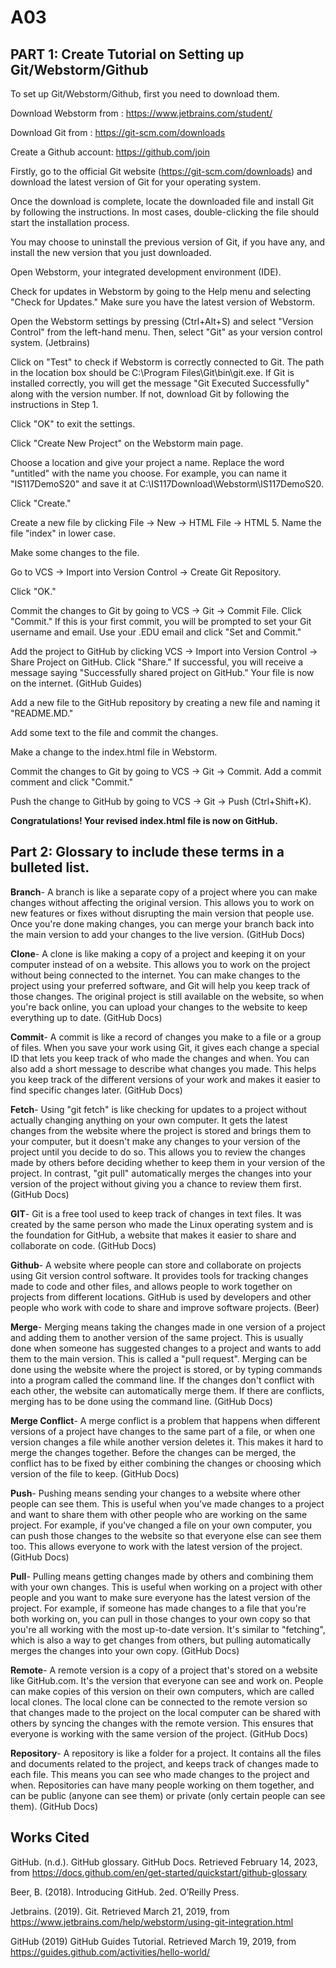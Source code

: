 # A03
**PART 1: Create Tutorial on Setting up Git/Webstorm/Github**
-----------------------------------------------------------------------

To set up Git/Webstorm/Github, first you need to download them.

Download Webstorm from : https://www.jetbrains.com/student/

Download Git from : https://git-scm.com/downloads

Create a Github account: https://github.com/join

Firstly, go to the official Git website (https://git-scm.com/downloads) and download the latest version of Git for your operating system.

Once the download is complete, locate the downloaded file and install Git by following the instructions. In most cases, double-clicking the file should start the installation process.

You may choose to uninstall the previous version of Git, if you have any, and install the new version that you just downloaded.

Open Webstorm, your integrated development environment (IDE).

Check for updates in Webstorm by going to the Help menu and selecting "Check for Updates." Make sure you have the latest version of Webstorm.

Open the Webstorm settings by pressing (Ctrl+Alt+S) and select "Version Control" from the left-hand menu. Then, select "Git" as your version control system. (Jetbrains)

Click on "Test" to check if Webstorm is correctly connected to Git. The path in the location box should be C:\Program Files\Git\bin\git.exe. If Git is installed correctly, you will get the message "Git Executed Successfully" along with the version number. If not, download Git by following the instructions in Step 1.

Click "OK" to exit the settings.

Click "Create New Project" on the Webstorm main page.

Choose a location and give your project a name. Replace the word "untitled" with the name you choose. For example, you can name it "IS117DemoS20" and save it at C:\IS117Download\Webstorm\IS117DemoS20.

Click "Create."

Create a new file by clicking File -> New -> HTML File -> HTML 5. Name the file "index" in lower case.

Make some changes to the file.

Go to VCS -> Import into Version Control -> Create Git Repository.

Click "OK."

Commit the changes to Git by going to VCS -> Git -> Commit File. Click "Commit." If this is your first commit, you will be prompted to set your Git username and email. Use your .EDU email and click "Set and Commit."

Add the project to GitHub by clicking VCS -> Import into Version Control -> Share Project on GitHub. Click "Share." If successful, you will receive a message saying "Successfully shared project on GitHub." Your file is now on the internet. (GitHub Guides)

Add a new file to the GitHub repository by creating a new file and naming it "README.MD."

Add some text to the file and commit the changes.

Make a change to the index.html file in Webstorm.

Commit the changes to Git by going to VCS -> Git -> Commit. Add a commit comment and click "Commit."

Push the change to GitHub by going to VCS -> Git -> Push (Ctrl+Shift+K).

**Congratulations! Your revised index.html file is now on GitHub.**

**Part 2: Glossary to include these terms in a bulleted list.**
-----------------------------------------------------------------------

**Branch**- A branch is like a separate copy of a project where you can make changes without affecting the original version. This allows you to work on new features or fixes without disrupting the main version that people use. Once you're done making changes, you can merge your branch back into the main version to add your changes to the live version. (GitHub Docs)

**Clone**- A clone is like making a copy of a project and keeping it on your computer instead of on a website. This allows you to work on the project without being connected to the internet. You can make changes to the project using your preferred software, and Git will help you keep track of those changes. The original project is still available on the website, so when you're back online, you can upload your changes to the website to keep everything up to date. (GitHub Docs)

**Commit**- A commit is like a record of changes you make to a file or a group of files. When you save your work using Git, it gives each change a special ID that lets you keep track of who made the changes and when. You can also add a short message to describe what changes you made. This helps you keep track of the different versions of your work and makes it easier to find specific changes later. (GitHub Docs)

**Fetch**- Using "git fetch" is like checking for updates to a project without actually changing anything on your own computer. It gets the latest changes from the website where the project is stored and brings them to your computer, but it doesn't make any changes to your version of the project until you decide to do so. This allows you to review the changes made by others before deciding whether to keep them in your version of the project. In contrast, "git pull" automatically merges the changes into your version of the project without giving you a chance to review them first. (GitHub Docs)

**GIT**- Git is a free tool used to keep track of changes in text files. It was created by the same person who made the Linux operating system and is the foundation for GitHub, a website that makes it easier to share and collaborate on code. (GitHub Docs)

**Github**- A website where people can store and collaborate on projects using Git version control software. It provides tools for tracking changes made to code and other files, and allows people to work together on projects from different locations. GitHub is used by developers and other people who work with code to share and improve software projects. (Beer)

**Merge**- Merging means taking the changes made in one version of a project and adding them to another version of the same project. This is usually done when someone has suggested changes to a project and wants to add them to the main version. This is called a "pull request". Merging can be done using the website where the project is stored, or by typing commands into a program called the command line. If the changes don't conflict with each other, the website can automatically merge them. If there are conflicts, merging has to be done using the command line. (GitHub Docs)

**Merge Conflict**- A merge conflict is a problem that happens when different versions of a project have changes to the same part of a file, or when one version changes a file while another version deletes it. This makes it hard to merge the changes together. Before the changes can be merged, the conflict has to be fixed by either combining the changes or choosing which version of the file to keep. (GitHub Docs)

**Push**- Pushing means sending your changes to a website where other people can see them. This is useful when you've made changes to a project and want to share them with other people who are working on the same project. For example, if you've changed a file on your own computer, you can push those changes to the website so that everyone else can see them too. This allows everyone to work with the latest version of the project. (GitHub Docs)

**Pull**- Pulling means getting changes made by others and combining them with your own changes. This is useful when working on a project with other people and you want to make sure everyone has the latest version of the project. For example, if someone has made changes to a file that you're both working on, you can pull in those changes to your own copy so that you're all working with the most up-to-date version. It's similar to "fetching", which is also a way to get changes from others, but pulling automatically merges the changes into your own copy. (GitHub Docs)

**Remote**- A remote version is a copy of a project that's stored on a website like GitHub.com. It's the version that everyone can see and work on. People can make copies of this version on their own computers, which are called local clones. The local clone can be connected to the remote version so that changes made to the project on the local computer can be shared with others by syncing the changes with the remote version. This ensures that everyone is working with the same version of the project. (GitHub Docs)

**Repository**- A repository is like a folder for a project. It contains all the files and documents related to the project, and keeps track of changes made to each file. This means you can see who made changes to the project and when. Repositories can have many people working on them together, and can be public (anyone can see them) or private (only certain people can see them). (GitHub Docs)

**Works Cited**
-----------------------------------------------------------------------
GitHub. (n.d.). GitHub glossary. GitHub Docs. Retrieved February 14, 2023, from https://docs.github.com/en/get-started/quickstart/github-glossary 

Beer, B. (2018). Introducing GitHub. 2ed. O’Reilly Press. 

Jetbrains. (2019). Git.   Retrieved March 21, 2019, from https://www.jetbrains.com/help/webstorm/using-git-integration.html

GitHub (2019) GitHub Guides Tutorial. Retrieved  March 19, 2019, from https://guides.github.com/activities/hello-world/ 
